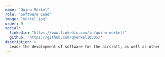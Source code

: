 ```yaml
---
name: "Quinn Merkel"
role: "Software Lead"
image: "merkel.jpg"
order: 9
social:
  linkedin: "https://www.linkedin.com/in/quinn-merkel/" 
  github: "https://github.com/qmerkel10305/"
description: >
  Leads the devolopment of software for the aircraft, as well as other systems the club uses.
---
```

